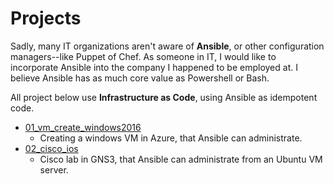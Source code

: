 # Projects

Sadly, many IT organizations aren't aware of **Ansible**, or other configuration managers--like Puppet of Chef. As someone in IT, I would like to incorporate Ansible into the company I happened to be employed at. I believe Ansible has as much core value as Powershell or Bash.

All project below use **Infrastructure as Code**, using Ansible as idempotent code.

- [01_vm_create_windows2016](https://github.com/techienaut/ansible/tree/master/01_vm_create_windows2016)
  - Creating a windows VM in Azure, that Ansible can administrate.
- [02_cisco_ios](https://github.com/techienaut/ansible/tree/master/02_cisco_ios)
  - Cisco lab in GNS3, that Ansible can administrate from an Ubuntu VM server.
 

